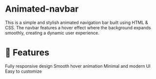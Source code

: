 # Animated-navbar
This is a simple and stylish animated navigation bar built using HTML & CSS. The navbar features a hover effect where the background expands smoothly, creating a dynamic user experience.

# 🚀 Features
Fully responsive design
Smooth hover animation
Minimal and modern UI
Easy to customize
